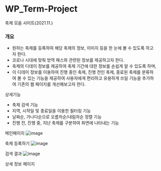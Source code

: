 # WP_Term-Project
축제 모음 사이트(2021.11.)

### 개요
- 원하는 축제를 등록하여 해당 축제의 정보, 이미지 등을 한 눈에 볼 수 있도록 하고자 한다.  
- 코로나 시대에 맞춰 방역 패스와 관련된 정보를 제공하고자 한다.  
- 축제의 디데이 정보를 제공하여 축제 기간에 대한 정보를 손쉽게 알 수 있도록 하며,
- 이 디데이 정보를 이용하여 진행 중인 축제, 진행 전인 축제, 종료된 축제를 분류하여 볼 수 있는 기능을 제공하여 사용자에게 편리하고 유용하게 쓰일 기능을 추가하여 기존의 웹 페이지를 개선해보고자 한다.

상세기능  
- 축제 검색 기능  
- 지역, 시작일 및 종료일을 이용한 필터링 기능  
- 날짜순, 가나다순으로 오름차순/내림차순 정렬 기능  
- 진행 전, 진행 중, 지난 축제를 구분하여 화면에 나타내는 기능  

메인페이지
![image](https://github.com/narlo23/WP_Term-Project/assets/77222481/b95f05ef-53c7-440f-a3c1-b4b4a84139e7)

축제 등록하기
![image](https://github.com/narlo23/WP_Term-Project/assets/77222481/b8c82533-4662-42e0-9a9b-9ee580e9ab03)

검색 결과
![image](https://github.com/narlo23/WP_Term-Project/assets/77222481/3d18a88a-c5ce-4e61-8f89-15b5da8f3d98)

상세 정보 페이지
